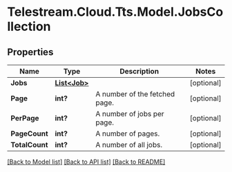 # Telestream.Cloud.Tts.Model.JobsCollection
## Properties

Name | Type | Description | Notes
------------ | ------------- | ------------- | -------------
**Jobs** | [**List&lt;Job&gt;**](Job.md) |  | [optional] 
**Page** | **int?** | A number of the fetched page. | [optional] 
**PerPage** | **int?** | A number of jobs per page. | [optional] 
**PageCount** | **int?** | A number of pages. | [optional] 
**TotalCount** | **int?** | A number of all jobs. | [optional] 

[[Back to Model list]](../README.md#documentation-for-models) [[Back to API list]](../README.md#documentation-for-api-endpoints) [[Back to README]](../README.md)

